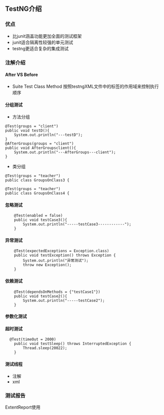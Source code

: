 ## TestNG介绍
### 优点
* 比junit涵盖功能更加全面的测试框架
* junit适合隔离性较强的单元测试
* testng更适合复杂的集成测试
### 注解介绍
#### After VS Before
*  Suite Test  Class Method 按照testngXML文件中的标签的作用域来控制执行顺序
#### 分组测试
* 方法分组
```
@Test(groups = "client")
public void testD(){
    System.out.println("---testD");
}
@AfterGroups(groups = "client")
public void AfterGroupsclient(){
    System.out.println("---AfterGroups---client");
}
```
* 类分组
```
@Test(groups = "teacher")
public class GroupsOnClass3 {

@Test(groups = "teacher")
public class GroupsOnClass4 {
```
#### 忽略测试
```
    @Test(enabled = false)
    public void testCase3(){
        System.out.println("-----testCase3------------");
    }
```
#### 异常测试
```
    @Test(expectedExceptions = Exception.class)
    public void testException() throws Exception {
        System.out.println("异常测试");
        throw new Exception();
    }
```
#### 依赖测试
```
    @Test(dependsOnMethods = {"testCase1"})
    public void testCase2(){
        System.out.println("-----testCase2");
    }
```
#### 参数化测试
#### 超时测试
```
  @Test(timeOut = 2000)
    public void testSleep() throws InterruptedException {
        Thread.sleep(20022);
    }
```
#### 测试线程
* 注解
* xml
### 测试报告
ExtentReport使用